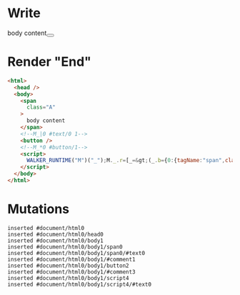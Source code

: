 # Write
  <span class=A>body content</span><!--M_|0 #text/0 1--><button></button><!--M_*0 #button/1--><script>WALKER_RUNTIME("M")("_");M._.r=[_=>(_.b={0:{tagName:"span",className:"A","#text/0!":_.a={},"#text/0(":"span"},1:_.a}),0,"__tests__/template.marko_0_tagName",0];M._.w()</script>


# Render "End"
```html
<html>
  <head />
  <body>
    <span
      class="A"
    >
      body content
    </span>
    <!--M_|0 #text/0 1-->
    <button />
    <!--M_*0 #button/1-->
    <script>
      WALKER_RUNTIME("M")("_");M._.r=[_=&gt;(_.b={0:{tagName:"span",className:"A","#text/0!":_.a={},"#text/0(":"span"},1:_.a}),0,"__tests__/template.marko_0_tagName",0];M._.w()
    </script>
  </body>
</html>
```

# Mutations
```
inserted #document/html0
inserted #document/html0/head0
inserted #document/html0/body1
inserted #document/html0/body1/span0
inserted #document/html0/body1/span0/#text0
inserted #document/html0/body1/#comment1
inserted #document/html0/body1/button2
inserted #document/html0/body1/#comment3
inserted #document/html0/body1/script4
inserted #document/html0/body1/script4/#text0
```